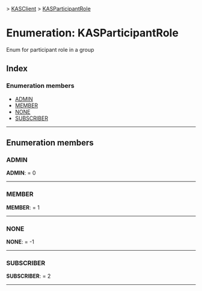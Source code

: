 [](../README.md) > [KASClient](../modules/kasclient.md) > [KASParticipantRole](../enums/kasclient.kasparticipantrole.md)

# Enumeration: KASParticipantRole


Enum for participant role in a group

## Index

### Enumeration members

* [ADMIN](kasclient.kasparticipantrole.md#admin)
* [MEMBER](kasclient.kasparticipantrole.md#member)
* [NONE](kasclient.kasparticipantrole.md#none)
* [SUBSCRIBER](kasclient.kasparticipantrole.md#subscriber)




---

## Enumeration members

<a id="admin"></a>

###  ADMIN

**ADMIN**:  = 0

___




<a id="member"></a>

###  MEMBER

**MEMBER**:  = 1

___




<a id="none"></a>

###  NONE

**NONE**:  =  -1

___




<a id="subscriber"></a>

###  SUBSCRIBER

**SUBSCRIBER**:  = 2

___





